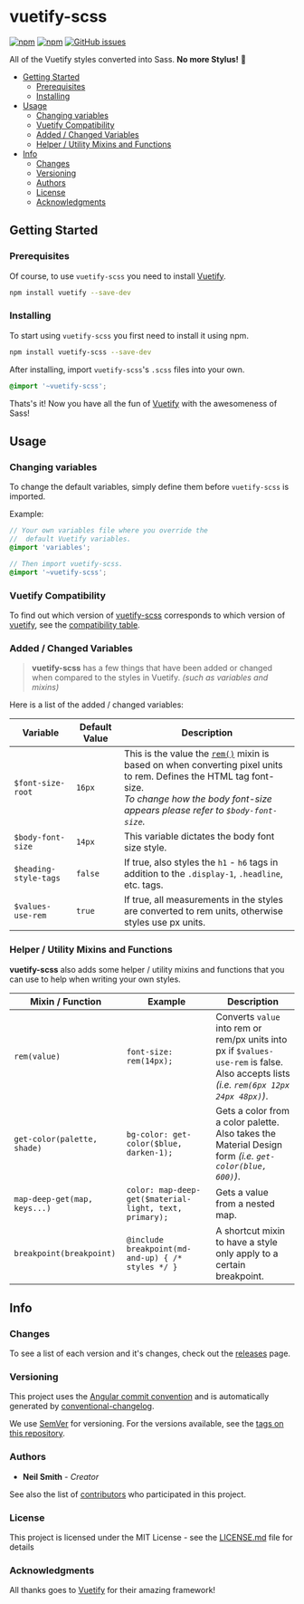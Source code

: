 # vuetify-scss

[![npm](https://img.shields.io/npm/v/vuetify-scss.svg?label=version)](https://www.npmjs.com/package/vuetify-scss)
[![npm](https://img.shields.io/npm/dt/vuetify-scss.svg)](https://www.npmjs.com/package/vuetify-scss)
[![GitHub issues](https://img.shields.io/github/issues/nmsmith22389/vuetify-scss.svg)](https://github.com/nmsmith22389/vuetify-scss/issues)

All of the Vuetify styles converted into Sass. **No more Stylus!** 🎉

- [Getting Started](#getting-started)
    - [Prerequisites](#prerequisites)
    - [Installing](#installing)
- [Usage](#usage)
    - [Changing variables](#changing-variables)
    - [Vuetify Compatibility](#vuetify-compatibility)
    - [Added / Changed Variables](#added--changed-variables)
    - [Helper / Utility Mixins and Functions](#helper--utility-mixins-and-functions)
- [Info](#info)
    - [Changes](#changes)
    - [Versioning](#versioning)
    - [Authors](#authors)
    - [License](#license)
    - [Acknowledgments](#acknowledgments)

## Getting Started

### Prerequisites

Of course, to use `vuetify-scss` you need to install [Vuetify][vuetify].

```bash
npm install vuetify --save-dev
```

### Installing

To start using `vuetify-scss` you first need to install it using npm.

```bash
npm install vuetify-scss --save-dev
```

After installing, import `vuetify-scss`'s `.scss` files into your own.

```scss
@import '~vuetify-scss';
```

Thats's it! Now you have all the fun of [Vuetify][vuetify] with the awesomeness of Sass!

## Usage

### Changing variables

To change the default variables, simply define them before `vuetify-scss` is imported.

Example:
```scss
// Your own variables file where you override the
//  default Vuetify variables.
@import 'variables';

// Then import vuetify-scss.
@import '~vuetify-scss';
```

### Vuetify Compatibility
To find out which version of [vuetify-scss][vuetify-scss] corresponds to which version of [vuetify][vuetify], see the [compatibility table][compatibility].

### Added / Changed Variables

> **vuetify-scss** has a few things that have been added or changed when compared to the styles in Vuetify. *(such as variables and mixins)*

Here is a list of the added / changed variables:

| Variable              | Default Value | Description                                                                                                                                                                                                                                   |
| --------------------- | ------------- | --------------------------------------------------------------------------------------------------------------------------------------------------------------------------------------------------------------------------------------------- |
| `$font-size-root`     | `16px`        | This is the value the [`rem()`](#helper--utility-mixins-and-functions) mixin is based on when converting pixel units to rem. Defines the HTML tag font-size.<br>*To change how the body font-size appears please refer to `$body-font-size`.* |
| `$body-font-size`     | `14px`        | This variable dictates the body font size style.                                                                                                                                                                                              |
| `$heading-style-tags` | `false`       | If true, also styles the `h1` - `h6` tags in addition to the `.display-1`, `.headline`, etc. tags.                                                                                                                                            |
| `$values-use-rem`     | `true`        | If true, all measurements in the styles are converted to rem units, otherwise styles use px units.                                                                                                                                            |

### Helper / Utility Mixins and Functions

**vuetify-scss** also adds some helper / utility mixins and functions that you can use to help when writing your own styles.

| Mixin / Function             | Example                                                | Description                                                                                                                                |
| ---------------------------- | ------------------------------------------------------ | ------------------------------------------------------------------------------------------------------------------------------------------ |
| `rem(value)`                 | `font-size: rem(14px);`                                | Converts `value` into rem or rem/px units into px if `$values-use-rem` is false.<br>Also accepts lists *(i.e. `rem(6px 12px 24px 48px)`)*. |
| `get-color(palette, shade)`  | `bg-color: get-color($blue, darken-1);`                | Gets a color from a color palette.<br>Also takes the Material Design form *(i.e. `get-color(blue, 600)`)*.                                 |
| `map-deep-get(map, keys...)` | `color: map-deep-get($material-light, text, primary);` | Gets a value from a nested map.                                                                                                            |
| `breakpoint(breakpoint)`     | `@include breakpoint(md-and-up) { /* styles */ }`      | A shortcut mixin to have a style only apply to a certain breakpoint.                                                                       |


## Info

### Changes
To see a list of each version and it's changes, check out the [releases][releases] page.

### Versioning

This project uses the [Angular commit convention][angular convention] and is automatically generated by [conventional-changelog][conventional changelog].

We use [SemVer][semver] for versioning. For the versions available, see the [tags on this repository][tags].

### Authors

* **Neil Smith** - *Creator*

See also the list of [contributors][contributors] who participated in this project.

### License

This project is licensed under the MIT License - see the [LICENSE.md][license] file for details

### Acknowledgments

All thanks goes to [Vuetify][vuetify] for their amazing framework!

[vuetify]: https://vuetifyjs.com/
[vuetify-scss]: https://github.com/nmsmith22389/vuetify-scss/
[compatibility]: COMPATIBILITY.md
[releases]: https://github.com/nmsmith22389/vuetify-scss/releases
[tags]: https://github.com/nmsmith22389/vuetify-scss/tags
[contributors]: https://github.com/nmsmith22389/vuetify-scss/graphs/contributors
[license]: LICENSE.md
[angular convention]: https://github.com/conventional-changelog/conventional-changelog/blob/master/packages/conventional-changelog-angular/README.md
[conventional changelog]: https://github.com/conventional-changelog/conventional-changelog
[semver]: http://semver.org/
